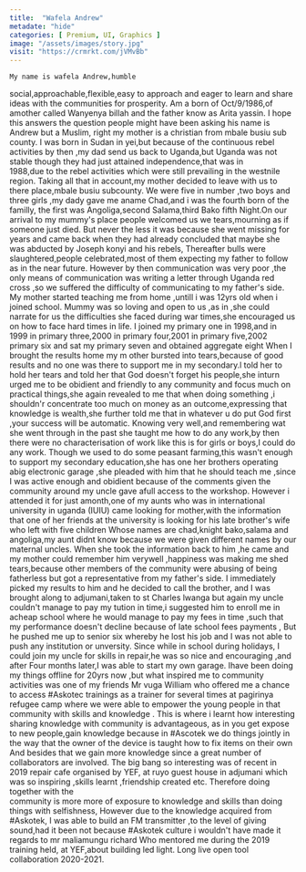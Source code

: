 ```yaml
---
title:  "Wafela Andrew"
metadate: "hide"
categories: [ Premium, UI, Graphics ]
image: "/assets/images/story.jpg"
visit: "https://crmrkt.com/jVMvBb"
---
```

    
    
    My name is wafela Andrew,humble 
social,approachable,flexible,easy to 
approach and eager to  learn and share 
ideas with the communities for 
prosperity.
     Am a born of  Oct/9/1986,of amother 
called Wanyenya billah and the father 
know as Arita yassin.
     I hope this answers the question people 
might have been asking his name is 
Andrew but a Muslim, right my mother is 
a christian from mbale busiu sub county.
     I was born in Sudan  in yei,but because of the continuous rebel activities by 
then ,my dad send us back to Uganda,but 
Uganda was not stable though they had 
just attained independence,that was in  
1988,due to the rebel activities which 
were still prevailing in the westnile 
region.
     Taking all that in account,my mother 
decided to leave with us to there 
place,mbale busiu subcounty.
     We were five in number ,two boys and 
three girls ,my dady gave me aname 
Chad,and i was the fourth born of the 
familly, the first was Angoliga,second 
Salama,third Bako fifth Night.On our 
arrival to my mummy's place 
people welcomed us we tears,mourning 
as if someone just died.
      But never the less it was because she went missing 
for years and came back when they had 
already concluded that maybe she was abducted by Joseph konyi 
and his rebels,
      Thereafter bulls were slaughtered,people celebrated,most of 
them expecting my father to follow as in 
the near future.
      However by then communication was 
very poor ,the only means of 
communication was writing a letter 
through Uganda red cross ,so we 
suffered the difficulty of 
communicating to my father's side.
      My mother started teaching me from 
home ,untill i was 12yrs old when i 
joined school.
      Mummy was so loving and open to us 
,as in ,she could narrate for us the 
difficulties she faced during war 
times,she encouraged us on how to face 
hard times in life.
      I joined my primary one in 1998,and in 
1999 in primary three,2000 in primary 
four,2001 in primary five,2002 primary 
six and sat my primary seven and 
obtained aggregate eight
       When I brought the results home my m 
other bursted into tears,because of good 
results and no one was there to support 
me in my secondary.l told her to hold 
her tears and told her that God doesn't 
forget his people,she inturn urged me to 
be obidient and friendly to any 
community and focus much on practical 
things,she again revealed to me that when doing something ,i shouldn'r 
concentrate too much on money as an 
outcome,expressing that knowledge is wealth,she further told me that in whatever u do put God first ,your 
success will be automatic.
       Knowing very well,and remembering wat she went through in the past she taught me how to do any work,by then there were no characterisation of work like 
this is for girls or boys,I could do any 
work.
       Though we used to do some peasant 
farming,this wasn't enough to support 
my secondary education,she has one her 
brothers operating abig electronic 
garage ,she pleaded with him that he 
should teach me ,since I was active 
enough and obidient because of the 
comments given the community around 
my uncle gave afull access to the 
workshop.
        However i attended it for just 
amonth,one of my aunts who was in 
international university in uganda (IUIU) 
came looking for mother,with the 
information that one of her friends at 
the university is looking for his late 
brother's wife who left with five children Whose names are chad,knight 
bako,salama and angoliga,my aunt didnt 
know because we were given different 
names by our maternal uncles.
       When she took the information back to 
him ,he came and my mother could 
remember  him verywell ,happiness was 
making me shed tears,because other 
members of the community were 
abusing of being fatherless but got a 
representative from my father's side.
        I immediately picked my results to him 
and he decided to call the brother, and  I 
was brought along to adjumani,taken to 
st Charles lwanga but again my uncle 
couldn't manage  to pay my tution in 
time,i suggested him to  enroll me in 
acheap school where he would manage 
to pay my fees in time ,such that  my 
performance doesn't decline because of 
late school fees payments ,
        But he pushed me up to senior six
whereby he lost his job and I was not 
able to push any institution or unversity.
Since while in school during holidays, I 
could join my uncle  for skills in repair,he 
was so nice and encouraging ,and after 
    Four months later,I was able to start my own garage. 
    Ihave been doing my things offline for 
20yrs now ,but what inspired me to 
community activities was one of my 
friends Mr vuga William who offered me 
a chance to access #Askotec trainings 
as a trainer for several times at 
pagirinya refugee camp where we were 
able to empower the young people in 
that community with skills and 
knowledge .
    This is where i learnt how interesting sharing 
knowledge with community is 
advantageous, as in you get expose to 
new people,gain knowledge because in 
#Ascotek we do things  jointly in the 
way that the owner of the device  is 
taught how to fix items on their own 
   And besides that we gain more knowledge since a great number of collaborators are involved.
   The big bang so interesting was of 
recent in 2019 repair cafe organised by 
YEF, at ruyo guest house in adjumani 
which was so inspiring ,skills learnt 
,friendship created etc.
   Therefore doing together with the  
community is more more of exposure to 
knowledge and skills than doing things 
with selfishness,
    However due to the knowledge acquired from #Askotek,
I was able to build an FM transmitter ,to the level of
giving sound,had it been not because #Askotek culture i wouldn't
have made it regards to mr maliamungu richard
Who mentored me during the 2019 training held,
at YEF,about building led light.
          Long live open tool collaboration 2020-2021.
